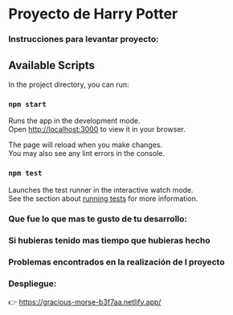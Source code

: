 # Proyecto de Harry Potter

### Instrucciones para levantar proyecto:
## Available Scripts

In the project directory, you can run:

### `npm start`

Runs the app in the development mode.\
Open [http://localhost:3000](http://localhost:3000) to view it in your browser.

The page will reload when you make changes.\
You may also see any lint errors in the console.

### `npm test`

Launches the test runner in the interactive watch mode.\
See the section about [running tests](https://facebook.github.io/create-react-app/docs/running-tests) for more information.

### Que fue lo que mas te gusto de tu desarrollo:

### Si hubieras tenido mas tiempo que hubieras hecho

### Problemas encontrados en la realización de l proyecto


### Despliegue:
:point_right: https://gracious-morse-b3f7aa.netlify.app/
